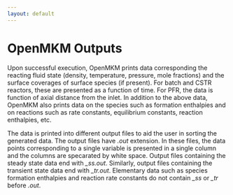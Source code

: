 ```yaml
---
layout: default
---
```


# OpenMKM Outputs

Upon successful execution, OpenMKM prints data corresponding the reacting fluid
 state (density, temperature, pressure, mole fractions) and the surface 
coverages of surface species (if present). For batch and CSTR reactors, these 
are presented as a function of time. For PFR, the data is function of axial 
distance from the inlet. In addition to the above data, OpenMKM also prints 
data on the species such as formation enthalpies and on reactions such as rate 
constants, equilibrium constants, reaction enthalpies, etc. 

The data is 
printed into different output files to aid the user in sorting the generated 
data. The output files have *.out* extension. In these files, the data points 
corresponding to a single variable is presented in a single column and the 
columns are specarated by white space. Output files containing the steady state
data end with *_ss.out*. Similarly, output files containing the transient state
data end with *_tr.out*. Elementary data such as species formation enthalpies and
reaction rate constants do not contain *_ss* or *_tr* before *.out*.
